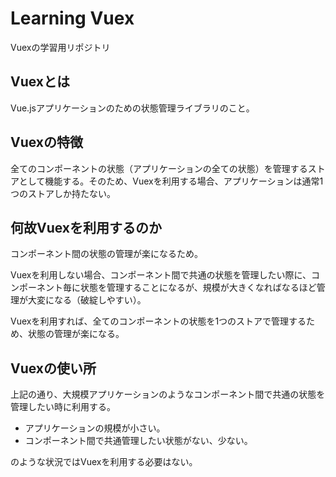 # Learning Vuex
Vuexの学習用リポジトリ

## Vuexとは
Vue.jsアプリケーションのための状態管理ライブラリのこと。

## Vuexの特徴
全てのコンポーネントの状態（アプリケーションの全ての状態）を管理するストアとして機能する。そのため、Vuexを利用する場合、アプリケーションは通常1つのストアしか持たない。

## 何故Vuexを利用するのか
コンポーネント間の状態の管理が楽になるため。

Vuexを利用しない場合、コンポーネント間で共通の状態を管理したい際に、コンポーネント毎に状態を管理することになるが、規模が大きくなればなるほど管理が大変になる（破綻しやすい）。

Vuexを利用すれば、全てのコンポーネントの状態を1つのストアで管理するため、状態の管理が楽になる。

## Vuexの使い所
上記の通り、大規模アプリケーションのようなコンポーネント間で共通の状態を管理したい時に利用する。

- アプリケーションの規模が小さい。
- コンポーネント間で共通管理したい状態がない、少ない。

のような状況ではVuexを利用する必要はない。